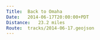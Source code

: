 ```yaml
---
Title:	Back to Omaha
Date:	2014-06-17T20:00:00+PDT
Distance:	23.2 miles
Route:	tracks/2014-06-17.geojson
---
```


